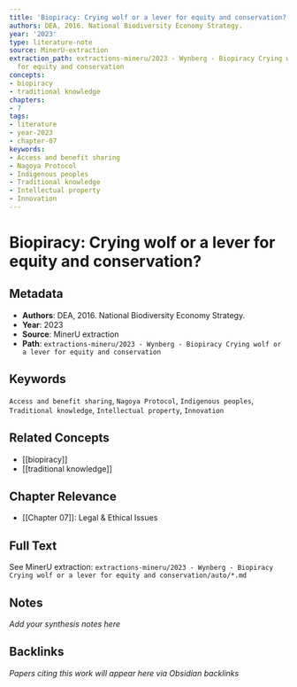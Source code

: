 ```yaml
---
title: 'Biopiracy: Crying wolf or a lever for equity and conservation?'
authors: DEA, 2016. National Biodiversity Economy Strategy.
year: '2023'
type: literature-note
source: MinerU-extraction
extraction_path: extractions-mineru/2023 - Wynberg - Biopiracy Crying wolf or a lever
  for equity and conservation
concepts:
- biopiracy
- traditional knowledge
chapters:
- 7
tags:
- literature
- year-2023
- chapter-07
keywords:
- Access and benefit sharing
- Nagoya Protocol
- Indigenous peoples
- Traditional knowledge
- Intellectual property
- Innovation
---
```


# Biopiracy: Crying wolf or a lever for equity and conservation?

## Metadata

- **Authors**: DEA, 2016. National Biodiversity Economy Strategy.
- **Year**: 2023
- **Source**: MinerU extraction
- **Path**: `extractions-mineru/2023 - Wynberg - Biopiracy Crying wolf or a lever for equity and conservation`

## Keywords

`Access and benefit sharing`, `Nagoya Protocol`, `Indigenous peoples`, `Traditional knowledge`, `Intellectual property`, `Innovation`

## Related Concepts

- [[biopiracy]]
- [[traditional knowledge]]

## Chapter Relevance

- [[Chapter 07]]: Legal & Ethical Issues

## Full Text

See MinerU extraction: `extractions-mineru/2023 - Wynberg - Biopiracy Crying wolf or a lever for equity and conservation/auto/*.md`

## Notes

*Add your synthesis notes here*

## Backlinks

*Papers citing this work will appear here via Obsidian backlinks*
